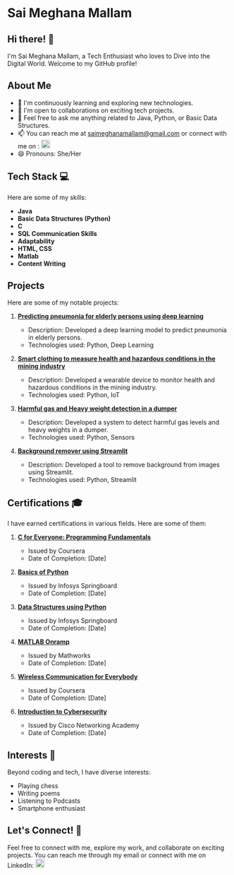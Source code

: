 # Sai Meghana Mallam

## Hi there! 👋

I'm Sai Meghana Mallam, a Tech Enthusiast who loves to Dive into the Digital World. Welcome to my GitHub profile!

## About Me
- 🌱 I'm continuously learning and exploring new technologies.
- 👯 I'm open to collaborations on exciting tech projects.
- 💬 Feel free to ask me anything related to Java, Python, or Basic Data Structures.
- 📫 You can reach me at saimeghanamallam@gmail.com or connect with me on :
  <a href="https://www.linkedin.com/in/saimghanamallam/" target="_blank">
    <img src="[LinkedIn](https://static.vecteezy.com/system/resources/previews/018/930/587/original/linkedin-logo-linkedin-icon-transparent-free-png.png)" alt="LinkedIn" width="20px" height="20px"/>
  </a>
- 😄 Pronouns: She/Her

## Tech Stack 💻
Here are some of my skills:
- **Java**
- **Basic Data Structures (Python)**
- **C**
- **SQL Communication Skills**
- **Adaptability**
- **HTML, CSS**
- **Matlab**
- **Content Writing**

## Projects
Here are some of my notable projects:

1. [**Predicting pneumonia for elderly persons using deep learning**](https://github.com/SaiMeghanaMallam/Predicting-Pneumonia)
   - Description: Developed a deep learning model to predict pneumonia in elderly persons.
   - Technologies used: Python, Deep Learning

2. [**Smart clothing to measure health and hazardous conditions in the mining industry**](https://github.com/SaiMeghanaMallam/Smart-Clothing)
   - Description: Developed a wearable device to monitor health and hazardous conditions in the mining industry.
   - Technologies used: Python, IoT

3. [**Harmful gas and Heavy weight detection in a dumper**](https://github.com/SaiMeghanaMallam/Gas-and-Weight-Detection)
   - Description: Developed a system to detect harmful gas levels and heavy weights in a dumper.
   - Technologies used: Python, Sensors

4. [**Background remover using Streamlit**](https://github.com/SaiMeghanaMallam/Background-Remover)
   - Description: Developed a tool to remove background from images using Streamlit.
   - Technologies used: Python, Streamlit

## Certifications 🎓
I have earned certifications in various fields. Here are some of them:

1. [**C for Everyone: Programming Fundamentals**](Certificate_Link_Here)
   - Issued by Coursera
   - Date of Completion: [Date]

2. [**Basics of Python**](Certificate_Link_Here)
   - Issued by Infosys Springboard
   - Date of Completion: [Date]

3. [**Data Structures using Python**](Certificate_Link_Here)
   - Issued by Infosys Springboard
   - Date of Completion: [Date]

4. [**MATLAB Onramp**](Certificate_Link_Here)
   - Issued by Mathworks
   - Date of Completion: [Date]

5. [**Wireless Communication for Everybody**](Certificate_Link_Here)
   - Issued by Coursera
   - Date of Completion: [Date]

6. [**Introduction to Cybersecurity**](Certificate_Link_Here)
   - Issued by Cisco Networking Academy
   - Date of Completion: [Date]

## Interests 🌟
Beyond coding and tech, I have diverse interests:
- Playing chess
- Writing poems
- Listening to Podcasts
- Smartphone enthusiast

## Let's Connect! 🔗
Feel free to connect with me, explore my work, and collaborate on exciting projects. You can reach me through my email or connect with me on LinkedIn:
<a href="https://www.linkedin.com/in/saimghanamallam/" target="_blank">
  <img src="LinkedIn_Logo_Link_Here" alt="LinkedIn" width="20px" height="20px"/>
</a>

<!-- Customize this README template further to match your theme and style preferences. -->
